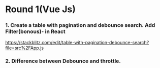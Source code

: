 # Round 1(Vue Js)
### 1. Create a table with pagination and debounce search. Add Filter(bonous)- in React
https://stackblitz.com/edit/table-with-pagination-debounce-search?file=src%2FApp.js
### 2. Difference between Debounce and throttle.


